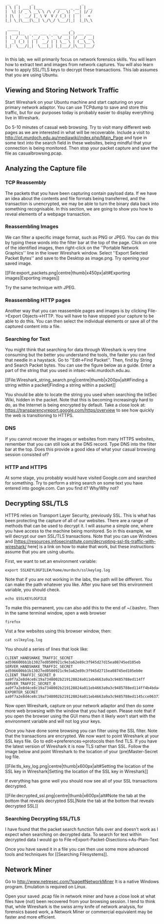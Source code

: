 ```
 _   _      _                      _    
| \ | | ___| |___      _____  _ __| | __
|  \| |/ _ \ __\ \ /\ / / _ \| '__| |/ /
| |\  |  __/ |_ \ V  V / (_) | |  |   < 
|_| \_|\___|\__| \_/\_/ \___/|_|  |_|\_\
                                        
 _____                        _          
|  ___|__  _ __ ___ _ __  ___(_) ___ ___ 
| |_ / _ \| '__/ _ \ '_ \/ __| |/ __/ __|
|  _| (_) | | |  __/ | | \__ \ | (__\__ \
|_|  \___/|_|  \___|_| |_|___/_|\___|___/
                                         
```

In this lab, we will primarily focus on network forensics skills. You will learn how to extract text and images from network captures. You will also learn how to apply SSL/TLS keys to decrypt these transactions. This lab assumes that you are using Ubuntu.

## Viewing and Storing Network Traffic ##

Start Wireshark on your Ubuntu machine and start capturing on your primary network adaptor. You can use TCPdump to save and store this traffic, but for our purposes today is probably easier to display everything live in Wireshark.

Do 5-10 minutes of casual web browsing. Try to visit many different web pages as we are interested in what will be recoverable. Include a visit to http://iot.murdoch.edu.au/mediawiki/index.php/Main_Page and type in some text into the search field in these websites, being mindful that your connection is being monitored. Then stop your packet capture and save the file as casualbrowsing.pcap.

## Analyzing the Capture file ##

### TCP Reassembly ###

The packets that you have been capturing contain payload data. If we have an idea about the contents and file formats being transferred, and the transaction is unencrypted, we may be able to turn the binary data back into something recognisable. In this section, we are going to show you how to reveal elements of a webpage transaction. 

### Reassembling Images ###

We can filter a specific image format, such as PNG or JPEG. You can do this by typing these words into the filter bar at the top of the page. Click on one of the identified images, then right-click on the ''Portable Network Graphics'' line in the lower Wireshark window. Select ''Export Selected Packet Bytes'' and save to the Desktop as image.png. Try opening your saved image.

[[File:export_packets.png|centre|thumb|x450px|alt#Exporting images|Exporting images]]

Try the same technique with JPEG.

### Reassembling HTTP pages ###

Another way that you can reassemble pages and images is by clicking File->Export Objects->HTTP. You will have to have stopped your capture to be able to do this. You can then select the individual elements or save all of the captured content into a file.

### Searching for Text ###

You might think that searching for data through Wireshark is very time consuming but the better you understand the tools, the faster you can find that needle in a haystack. Go to ''Edit->Find Packet''. Then, find by String and Search Packet bytes. You can use the figure below as a guide. Enter a part of the string that you used in intsec-wiki.murdoch.edu.au.

[[File:Wireshark_string_search.png|centre|thumb|x200px|alt#Finding a string within a packet|Finding a string within a packet]]

You should be able to locate the string you used when searching the IntSec Wiki, hidden in the packet. Note that this is becoming increasingly hard to do, as the Internet is being encrypted by default. Take a close look at: https://transparencyreport.google.com/https/overview to see how quickly the web is transitioning to HTTPS.

### DNS ###

If you cannot recover the images or websites from many HTTPS websites, remember that you can still look at the DNS record. Type DNS into the filter bar at the top. Does this provide a good idea of what your casual browsing session consisted of?

### HTTP and HTTPS ###

At some stage, you probably would have visited Google.com and searched for something. Try to perform a string search on some text you have entered into google.com. Can you find it? Why/Why not?

## Decrypting SSL/TLS ##

HTTPS relies on Transport Layer Security, previously SSL. This is what has been protecting the capture of all of our websites. There are a range of methods that can be used to decrypt it. I will assume a simple one, where you have access to the machine being monitored. So in this example, we will decrypt our own SSL/TLS transactions. Note that you can use Windows and [https://resources.infosecinstitute.com/decrypting-ssl-tls-traffic-with-wireshark/ here] is a link on how to make that work, but these instructions assume that you are using ubuntu.

First, we want to set an environment variable:

	export SSLKEYLOGFILE#/home/murdoch/sslkeylog.log

Note that if you are not working in the labs, the path will be different. You can make the path whatever you like. After you have set this environment variable, you should check.

	echo $SSLKEYLOGFILE

To make this permanent, you can also add this to the end of ~/.bashrc. Then in the same terminal window, open a web browser

	firefox 


Vist a few websites using this browser window, then:

	cat sslkeylog.log

You should a series of lines that look like:

	CLIENT_HANDSHAKE_TRAFFIC_SECRET ad596600bb1b13027ed0500921c9e3a62e89c3f945d27d15ea08745ed105eb
	SERVER_HANDSHAKE_TRAFFIC_SECRET ad596600bb1b13027ed0500921c9e3a62e89c3f945d2715ea08745ed105eb0e 
	CLIENT_TRAFFIC_SECRET_0 aa9f7a2e8d4ce8c19a7348002b219128824a011eb4663a9a3c9485788ed114ff 
	SERVER_TRAFFIC_SECRET_0 aa9f7a2e8d4ce8c19a7348002b219128824a011eb4663a9a3c9485788ed114ff4b4bda4c653ef00501c5109d4f
	EXPORTER_SECRET aa9f7a2e8d4ce8c19a7348002b219128824a011eb4663a9a3c9485788ed1145cce06373f8bfdbae

Now open Wireshark, capture on your network adaptor and then do some more web browsing with the window that you had open. Please note that if you open the browser using the GUI menu then it likely won't start with the environment variable and will not log your keys.

Once you have done some browsing you can filter using the SSL filter. Note that the transactions are encrypted. We now want to point Wireshark at your SSL keys file. Go to edit->preferences->protocols then find TLS. If you have the latest version of Wireshark it is now TLS rather than SSL. Follow the image below and point Wireshark to the location of your (pre)Master-Secret log file. 

[[File:tls_key_log.png|centre|thumb|x600px|alt#Setting the location of the SSL key in Wireshark|Setting the location of the SSL key in Wireshark]]

If everything has gone well you should now see all of your SSL transactions decrypted.

[[File:decrypted_ssl.png|centre|thumb|x600px|alt#Note the tab at the bottom that reveals decrypted SSL|Note the tab at the bottom that reveals decrypted SSL]]

### Searching Decrypting SSL/TLS ###

I have found that the packet search function falls over and doesn't work as I expect when searching on decrypted data. To search for text within decrypted data I would go to File->Export-Packet-Disections->As-Plain-Text

Once you have saved it in a file you can then use some more advanced tools and techniques for [[Searching Filesystems]].

## Network Miner ##

Go to http://www.netresec.com/?page#NetworkMiner It is a native Windows program. Emulation is required on Linux.

Open your saved .pcap file in network miner and have a close look at what files have (not) been recovered from your browsing session. I tend to think that, while Wireshark is the swiss army knife of network analysis, for forensics based work, a Network Miner or commercial equivalent may be faster and more efficient.

